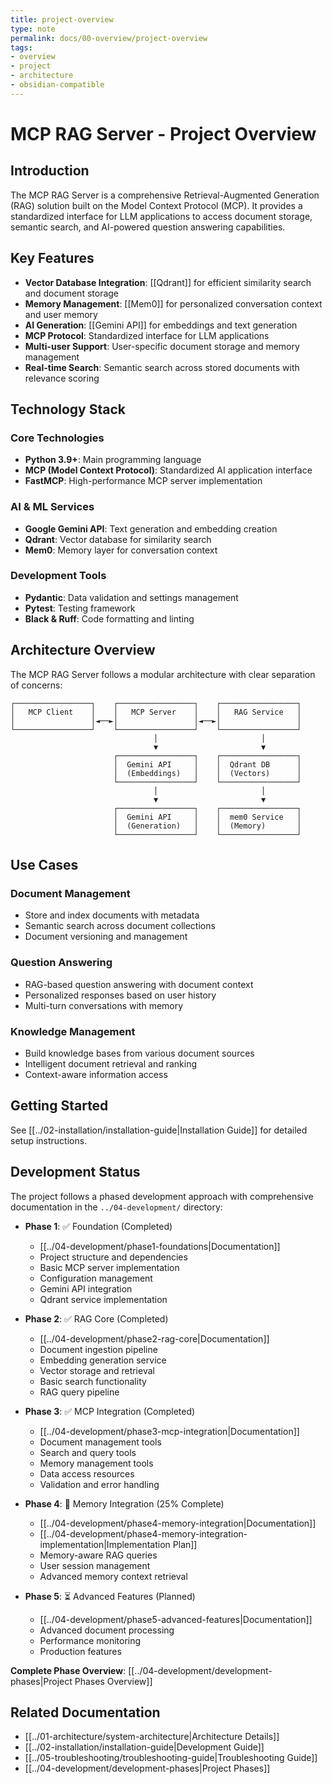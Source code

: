 ```yaml
---
title: project-overview
type: note
permalink: docs/00-overview/project-overview
tags:
- overview
- project
- architecture
- obsidian-compatible
---
```


# MCP RAG Server - Project Overview

## Introduction

The MCP RAG Server is a comprehensive Retrieval-Augmented Generation (RAG) solution built on the Model Context Protocol (MCP). It provides a standardized interface for LLM applications to access document storage, semantic search, and AI-powered question answering capabilities.

## Key Features

- **Vector Database Integration**: [[Qdrant]] for efficient similarity search and document storage
- **Memory Management**: [[Mem0]] for personalized conversation context and user memory
- **AI Generation**: [[Gemini API]] for embeddings and text generation
- **MCP Protocol**: Standardized interface for LLM applications
- **Multi-user Support**: User-specific document storage and memory management
- **Real-time Search**: Semantic search across stored documents with relevance scoring

## Technology Stack

### Core Technologies
- **Python 3.9+**: Main programming language
- **MCP (Model Context Protocol)**: Standardized AI application interface
- **FastMCP**: High-performance MCP server implementation

### AI & ML Services
- **Google Gemini API**: Text generation and embedding creation
- **Qdrant**: Vector database for similarity search
- **Mem0**: Memory layer for conversation context

### Development Tools
- **Pydantic**: Data validation and settings management
- **Pytest**: Testing framework
- **Black & Ruff**: Code formatting and linting

## Architecture Overview

The MCP RAG Server follows a modular architecture with clear separation of concerns:

```
┌─────────────────┐    ┌─────────────────┐    ┌─────────────────┐
│   MCP Client    │    │   MCP Server    │    │   RAG Service   │
│                 │◄──►│                 │◄──►│                 │
└─────────────────┘    └─────────────────┘    └─────────────────┘
                                │                       │
                                ▼                       ▼
                       ┌─────────────────┐    ┌─────────────────┐
                       │  Gemini API     │    │  Qdrant DB      │
                       │  (Embeddings)   │    │  (Vectors)      │
                       └─────────────────┘    └─────────────────┘
                                │                       │
                                ▼                       ▼
                       ┌─────────────────┐    ┌─────────────────┐
                       │  Gemini API     │    │  mem0 Service   │
                       │  (Generation)   │    │  (Memory)       │
                       └─────────────────┘    └─────────────────┘
```

## Use Cases

### Document Management
- Store and index documents with metadata
- Semantic search across document collections
- Document versioning and management

### Question Answering
- RAG-based question answering with document context
- Personalized responses based on user history
- Multi-turn conversations with memory

### Knowledge Management
- Build knowledge bases from various document sources
- Intelligent document retrieval and ranking
- Context-aware information access

## Getting Started

See [[../02-installation/installation-guide|Installation Guide]] for detailed setup instructions.

## Development Status

The project follows a phased development approach with comprehensive documentation in the `../04-development/` directory:

- **Phase 1**: ✅ Foundation (Completed)
  - [[../04-development/phase1-foundations|Documentation]]
  - Project structure and dependencies
  - Basic MCP server implementation
  - Configuration management
  - Gemini API integration
  - Qdrant service implementation

- **Phase 2**: ✅ RAG Core (Completed)
  - [[../04-development/phase2-rag-core|Documentation]]
  - Document ingestion pipeline
  - Embedding generation service
  - Vector storage and retrieval
  - Basic search functionality
  - RAG query pipeline

- **Phase 3**: ✅ MCP Integration (Completed)
  - [[../04-development/phase3-mcp-integration|Documentation]]
  - Document management tools
  - Search and query tools
  - Memory management tools
  - Data access resources
  - Validation and error handling

- **Phase 4**: 🔄 Memory Integration (25% Complete)
  - [[../04-development/phase4-memory-integration|Documentation]]
  - [[../04-development/phase4-memory-integration-implementation|Implementation Plan]]
  - Memory-aware RAG queries
  - User session management
  - Advanced memory context retrieval

- **Phase 5**: ⏳ Advanced Features (Planned)
  - [[../04-development/phase5-advanced-features|Documentation]]
  - Advanced document processing
  - Performance monitoring
  - Production features

**Complete Phase Overview**: [[../04-development/development-phases|Project Phases Overview]]

## Related Documentation

- [[../01-architecture/system-architecture|Architecture Details]]
- [[../02-installation/installation-guide|Development Guide]]
- [[../05-troubleshooting/troubleshooting-guide|Troubleshooting Guide]]
- [[../04-development/development-phases|Project Phases]]
